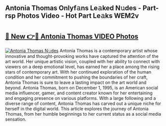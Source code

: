 ## Antonia Thomas Onlyf𝚊ns Le𝚊ked N𝚞des - Part-rsp Photos Video - Hot Part Le𝚊ks WEM2v

# <h2><a href="http://ab2660.deff.icu/?id=Antonia+Thomas">🔗 New 👉🔴 Antonia Thomas VIDEO Photos</a></h2>

[![Antonia Thomas N𝚞des](https://i.imgur.com/rIISA9y.gif)](http://ab2660.deff.icu/?id=Antonia+Thomas)
Antonia Thomas is a contemporary artist whose innovative and thought-provoking works have captured the attention of the art world. Her unique artistic vision, coupled with her ability to connect with viewers on a deep emotional level, has earned her a place among the rising stars of contemporary art. With her continued exploration of the human condition and her commitment to pushing the boundaries of her craft, Antonia Thomas is sure to leave a lasting impact on the art world and beyond. Antonia Thomas, born on December 1, 1995, is an American social media influencer, gamer, and content creator known for her entertaining and engaging presence on various platforms. With a large following and a diverse range of content, Antonia Thomas has carved out a unique niche for herself in the digital world. This article explores the journey of Antonia Thomas, from her humble beginnings to her current status as a social media sensation.
